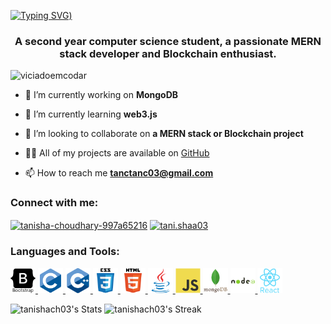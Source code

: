 [![Typing SVG](https://readme-typing-svg.demolab.com?font=Fira+Code&weight=900&size=35&pause=1000&color=08A64B&center=true&width=435&lines=Hello%2C+I'm+Tanisha+%3A))](https://git.io/typing-svg)
<h3 align="center">A second year computer science student, a passionate MERN stack developer and Blockchain enthusiast.</h3>

![viciadoemcodar](https://user-images.githubusercontent.com/94930302/209575346-b296df12-980a-4215-93c1-470572da552a.gif)

- 🔭 I’m currently working on **MongoDB**

- 🌱 I’m currently learning **web3.js**

- 👯 I’m looking to collaborate on **a MERN stack or Blockchain project**

- 👨‍💻 All of my projects are available on <a href="https://github.com/tanishach03">GitHub</a>

- 📫 How to reach me **tanctanc03@gmail.com**

<h3 align="left">Connect with me:</h3>
<p align="left">
<a href="https://linkedin.com/in/tanisha-choudhary-997a65216" target="blank"><img align="center" src="https://raw.githubusercontent.com/rahuldkjain/github-profile-readme-generator/master/src/images/icons/Social/linked-in-alt.svg" alt="tanisha-choudhary-997a65216" height="30" width="40" /></a>
<a href="https://instagram.com/tani.shaa03" target="blank"><img align="center" src="https://raw.githubusercontent.com/rahuldkjain/github-profile-readme-generator/master/src/images/icons/Social/instagram.svg" alt="tani.shaa03" height="30" width="40" /></a>
</p>

<h3 align="left">Languages and Tools:</h3>
<p align="left"> <a href="https://getbootstrap.com" target="_blank" rel="noreferrer"> <img src="https://raw.githubusercontent.com/devicons/devicon/master/icons/bootstrap/bootstrap-plain-wordmark.svg" alt="bootstrap" width="40" height="40"/> </a> <a href="https://www.cprogramming.com/" target="_blank" rel="noreferrer"> <img src="https://raw.githubusercontent.com/devicons/devicon/master/icons/c/c-original.svg" alt="c" width="40" height="40"/> </a> <a href="https://www.w3schools.com/cpp/" target="_blank" rel="noreferrer"> <img src="https://raw.githubusercontent.com/devicons/devicon/master/icons/cplusplus/cplusplus-original.svg" alt="cplusplus" width="40" height="40"/> </a> <a href="https://www.w3schools.com/css/" target="_blank" rel="noreferrer"> <img src="https://raw.githubusercontent.com/devicons/devicon/master/icons/css3/css3-original-wordmark.svg" alt="css3" width="40" height="40"/> </a> <a href="https://www.w3.org/html/" target="_blank" rel="noreferrer"> <img src="https://raw.githubusercontent.com/devicons/devicon/master/icons/html5/html5-original-wordmark.svg" alt="html5" width="40" height="40"/> </a> <a href="https://www.java.com" target="_blank" rel="noreferrer"> <img src="https://raw.githubusercontent.com/devicons/devicon/master/icons/java/java-original.svg" alt="java" width="40" height="40"/> </a> <a href="https://developer.mozilla.org/en-US/docs/Web/JavaScript" target="_blank" rel="noreferrer"> <img src="https://raw.githubusercontent.com/devicons/devicon/master/icons/javascript/javascript-original.svg" alt="javascript" width="40" height="40"/> </a> <a href="https://www.mongodb.com/" target="_blank" rel="noreferrer"> <img src="https://raw.githubusercontent.com/devicons/devicon/master/icons/mongodb/mongodb-original-wordmark.svg" alt="mongodb" width="40" height="40"/> </a> <a href="https://nodejs.org" target="_blank" rel="noreferrer"> <img src="https://raw.githubusercontent.com/devicons/devicon/master/icons/nodejs/nodejs-original-wordmark.svg" alt="nodejs" width="40" height="40"/> </a> <a href="https://reactjs.org/" target="_blank" rel="noreferrer"> <img src="https://raw.githubusercontent.com/devicons/devicon/master/icons/react/react-original-wordmark.svg" alt="react" width="40" height="40"/> </a> </p>

![tanishach03's Stats](https://github-readme-stats.vercel.app/api?username=tanishach03&theme=gotham&show_icons=true&hide_border=false&count_private=true)
![tanishach03's Streak](https://github-readme-streak-stats.herokuapp.com/?user=tanishach03&theme=gotham&hide_border=false)


